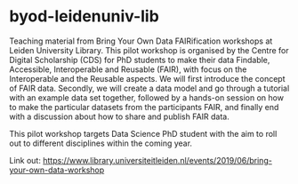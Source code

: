 # byod-leidenuniv-lib
Teaching material from Bring Your Own Data FAIRification workshops at Leiden University Library. This pilot workshop is organised by the Centre for Digital Scholarship (CDS) for PhD students to make their data Findable, Accessible, Interoperable and Reusable (FAIR), with focus on the Interoperable and the Reusable aspects. We will first introduce the concept of FAIR data. Secondly, we will create a data model and go through a tutorial with an example data set together, followed by a hands-on session on how to make the particular datasets from the participants FAIR, and finally end with a discussion about how to share and publish FAIR data.

This pilot workshop targets Data Science PhD student with the aim to roll out to different disciplines within the coming year.

Link out: https://www.library.universiteitleiden.nl/events/2019/06/bring-your-own-data-workshop
